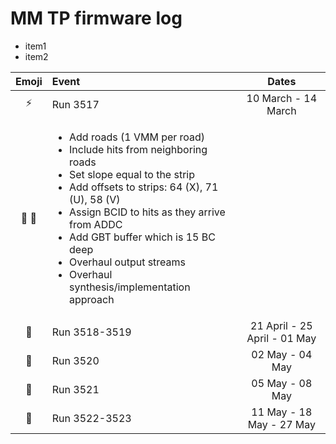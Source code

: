 MM TP firmware log
==================

<ul><li>item1</li><li>item2</li></ul>

Emoji            | Event         | Dates
:---------------:| :------------ |:-------:
:zap:            | Run 3517      | 10 March - 14 March
:ant: :wrench:   | <ul><li> Add roads (1 VMM per road) </li><li> Include hits from neighboring roads </li><li> Set slope equal to the strip </li><li> Add offsets to strips: 64 (X), 71 (U), 58 (V) </li><li> Assign BCID to hits as they arrive from ADDC </li><li> Add GBT buffer which is 15 BC deep </li><li> Overhaul output streams </li><li> Overhaul synthesis/implementation approach </li></ul> | 
:rotating_light: | Run 3518-3519 | 21 April - 25 April - 01 May
:rotating_light: | Run 3520      | 02 May - 04 May
:rotating_light: | Run 3521      | 05 May - 08 May
:rotating_light: | Run 3522-3523 | 11 May - 18 May - 27 May

